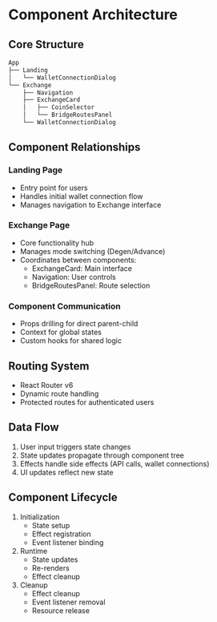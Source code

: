# Component Architecture

## Core Structure
```typescript
App
├── Landing
│   └── WalletConnectionDialog
└── Exchange
    ├── Navigation
    ├── ExchangeCard
    │   ├── CoinSelector
    │   └── BridgeRoutesPanel
    └── WalletConnectionDialog
```

## Component Relationships

### Landing Page
- Entry point for users
- Handles initial wallet connection flow
- Manages navigation to Exchange interface

### Exchange Page
- Core functionality hub
- Manages mode switching (Degen/Advance)
- Coordinates between components:
  - ExchangeCard: Main interface
  - Navigation: User controls
  - BridgeRoutesPanel: Route selection

### Component Communication
- Props drilling for direct parent-child
- Context for global states
- Custom hooks for shared logic

## Routing System
- React Router v6
- Dynamic route handling
- Protected routes for authenticated users

## Data Flow
1. User input triggers state changes
2. State updates propagate through component tree
3. Effects handle side effects (API calls, wallet connections)
4. UI updates reflect new state

## Component Lifecycle
1. Initialization
   - State setup
   - Effect registration
   - Event listener binding
2. Runtime
   - State updates
   - Re-renders
   - Effect cleanup
3. Cleanup
   - Effect cleanup
   - Event listener removal
   - Resource release